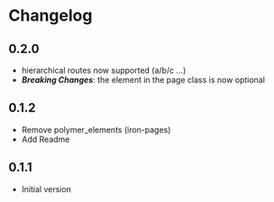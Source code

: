 # Changelog

## 0.2.0
- hierarchical routes now supported (a/b/c ...)
- ***Breaking Changes***: the element in the page class is now optional

## 0.1.2
- Remove polymer_elements (iron-pages)
- Add Readme


## 0.1.1

- Initial version
